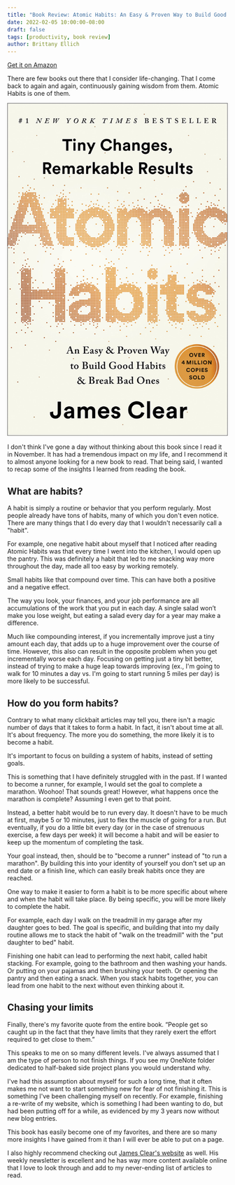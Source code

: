 ```yaml
---
title: "Book Review: Atomic Habits: An Easy & Proven Way to Build Good Habits & Break Bad Ones"
date: 2022-02-05 10:00:00-08:00
draft: false
tags: [productivity, book review]
author: Brittany Ellich
---
```


[Get it on Amazon](https://read.amazon.com/kp/embed?asin=B07D23CFGR&preview=newtab&linkCode=kpe&ref_=cm_sw_r_kb_dp_QX834PP008N7BFTEBXPZ&tag=brittanyellich-20)

There are few books out there that I consider life-changing. That I come back to again and again, continuously gaining wisdom from them. Atomic Habits is one of them.

![Atomic Habits by James Clear](atomic-habits.jpeg)

I don't think I've gone a day without thinking about this book since I read it in November. It has had a tremendous impact on my life, and I recommend it to almost anyone looking for a new book to read. That being said, I wanted to recap some of the insights I learned from reading the book.

## What are habits?

A habit is simply a routine or behavior that you perform regularly. Most people already have tons of habits, many of which you don't even notice. There are many things that I do every day that I wouldn't necessarily call a "habit".

For example, one negative habit about myself that I noticed after reading Atomic Habits was that every time I went into the kitchen, I would open up the pantry. This was definitely a habit that led to me snacking way more throughout the day, made all too easy by working remotely.

Small habits like that compound over time. This can have both a positive and a negative effect.

The way you look, your finances, and your job performance are all accumulations of the work that you put in each day. A single salad won’t make you lose weight, but eating a salad every day for a year may make a difference.

Much like compounding interest, if you incrementally improve just a tiny amount each day, that adds up to a huge improvement over the course of time. However, this also can result in the opposite problem when you get incrementally worse each day. Focusing on getting just a tiny bit better, instead of trying to make a huge leap towards improving (ex., I'm going to walk for 10 minutes a day vs. I'm going to start running 5 miles per day) is more likely to be successful.

## How do you form habits?

Contrary to what many clickbait articles may tell you, there isn't a magic number of days that it takes to form a habit. In fact, it isn't about time at all. It's about frequency. The more you do something, the more likely it is to become a habit.

It's important to focus on building a system of habits, instead of setting goals.

This is something that I have definitely struggled with in the past. If I wanted to become a runner, for example, I would set the goal to complete a marathon. Woohoo! That sounds great! However, what happens once the marathon is complete? Assuming I even get to that point.

Instead, a better habit would be to run every day. It doesn't have to be much at first, maybe 5 or 10 minutes, just to flex the muscle of going for a run. But eventually, if you do a little bit every day (or in the case of strenuous exercise, a few days per week) it will become a habit and will be easier to keep up the momentum of completing the task.

Your goal instead, then, should be to "become a runner" instead of "to run a marathon". By building this into your identity of yourself you don't set up an end date or a finish line, which can easily break habits once they are reached.

One way to make it easier to form a habit is to be more specific about where and when the habit will take place. By being specific, you will be more likely to complete the habit.

For example, each day I walk on the treadmill in my garage after my daughter goes to bed. The goal is specific, and building that into my daily routine allows me to stack the habit of "walk on the treadmill" with the "put daughter to bed" habit.

Finishing one habit can lead to performing the next habit, called habit stacking. For example, going to the bathroom and then washing your hands. Or putting on your pajamas and then brushing your teeth. Or opening the pantry and then eating a snack. When you stack habits together, you can lead from one habit to the next without even thinking about it.

## Chasing your limits

Finally, there's my favorite quote from the entire book. “People get so caught up in the fact that they have limits that they rarely exert the effort required to get close to them.”

This speaks to me on so many different levels. I've always assumed that I am the type of person to not finish things. If you see my OneNote folder dedicated to half-baked side project plans you would understand why.

I've had this assumption about myself for such a long time, that it often makes me not want to start something new for fear of not finishing it. This is something I've been challenging myself on recently. For example, finishing a re-write of my website, which is something I had been wanting to do, but had been putting off for a while, as evidenced by my 3 years now without new blog entries.

This book has easily become one of my favorites, and there are so many more insights I have gained from it than I will ever be able to put on a page.

I also highly recommend checking out [James Clear's website](https://jamesclear.com/) as well. His weekly newsletter is excellent and he has way more content available online that I love to look through and add to my never-ending list of articles to read.
